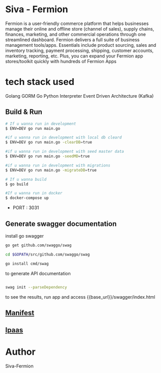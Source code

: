 # Siva - Fermion

Fermion is a user-friendly commerce platform that helps businesses manage their online and offline store (channel of sales), supply chains, finances, marketing, and other commercial operations through one streamlined dashboard. Fermion delivers a full suite of business management tools/apps. Essentials include product sourcing, sales and inventory tracking, payment processing, shipping, customer accounts, marketing, reporting, etc. Plus, you can expand your Fermion app stores/toolkit quickly with hundreds of Fermion Apps

# tech stack used

Golang
GORM
Go Python Interpreter
Event Driven Architecture (Kafka)

## Build & Run

```bash
# If u wanna run in development
$ ENV=DEV go run main.go

#if u wanna run in development with local db cleard
$ ENV=DEV go run main.go -clearDB=true

#if u wanna run in development with seed master data
$ ENV=DEV go run main.go -seedMD=true

#if u wanna run in development with migrations
$ ENV=DEV go run main.go -migrateDB=true

# If u wanna build
$ go build

#If u wanna run in docker
$ docker-compose up
```

- PORT : 3031

## Generate swagger documentation

install go swagger

```bash
go get github.com/swaggo/swag

cd $GOPATH/src/github.com/swaggo/swag

go install cmd/swag

```

to generate API documentation

```bash

swag init --parseDependency

```

to see the results, run app and access {{base_url}}/swagger/index.html

## [Manifest](manifest.md)

## [Ipaas](ipaas_core.md)
# Author

Siva-Fermion
